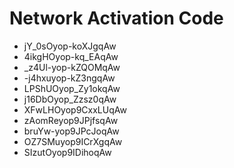 # Network Activation Code
* jY_0sOyop-koXJgqAw
* 4ikgHOyop-kq_EAqAw
* _z4Ul-yop-kZQOMqAw
* -j4hxuyop-kZ3ngqAw
* LPShUOyop_Zy1okqAw
* j16DbOyop_Zzsz0qAw
* XFwLHOyop9CxxLUqAw
* zAomReyop9JPjfsqAw
* bruYw-yop9JPcJoqAw
* OZ7SMuyop9ICrXgqAw
* SIzutOyop9IDihoqAw